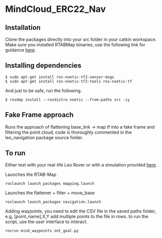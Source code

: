 # MindCloud_ERC22_Nav

## Installation

Clone the packages directly into your src folder in your catkin workspace.
Make sure you installed RTABMap binaries, use the following link for guidance [here](https://github.com/introlab/rtabmap_ros).

## Installing dependencies
```
$ sudo apt-get install ros-noetic-tf2-sensor-msgs
$ sudo apt-get install ros-noetic-tf2-tools ros-noetic-tf
```
And just to be safe, run the following.
```
$ rosdep install --rosdistro noetic --from-paths src -iy
```

## Fake Frame approach

Runs the approach of flattening base_link -> map tf into a fake frame and filtering the point cloud, code is thoroughly commented in the leo_navigation
package source folder.

## To run

Either test with your real-life Leo Rover or with a simulation provided [here](https://github.com/EuropeanRoverChallenge/ERC-Remote-Navigation-Sim).

Launches the RTAB-Map
```
roslaunch launch_packages mapping.launch
```
Launches the flattener + filter + move_base
```
roslaunch launch_packages navigation.launch
```
Adding waypoints, you need to edit the CSV file in the saved paths folder, e.g, [point_name],X,Y add multiple points to the file in rows.
to run the script, use the user interface to interact.
```
rosrun mind_waypoints set_goal.py
```
